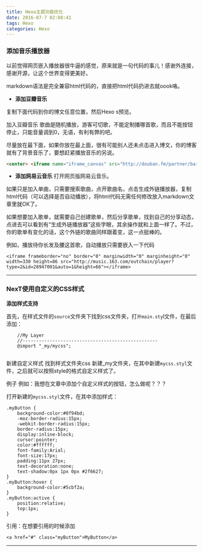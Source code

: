 ```yaml
---
title: Hexo主题功能优化
date: 2016-07-7 02:08:41
tags: Hexo
categories: Hexo
---
```




### **添加音乐播放器**

以前觉得网页嵌入播放器很牛逼的感觉，原来就是一句代码的事儿！感谢外连接，感谢开源，让这个世界变得更美好。

markdown语法是完全兼容html代码的，直接把html代码扔进去就oook咯。

- **添加豆瓣音乐**

复制下面代码到你的博文任意位置，然后Hexo s预览。

加入豆瓣音乐 歌曲是随机播放，游客可切歌，不能定制播哪首歌，而且不能按钮停止，只能音量调到0，无语，有利有弊的吧。

尽量放在最下面，如果你放在最上面，很有可能别人还未点击进入博文，你的博客就有了背景音乐了，要想赶紧播放音乐的另说。

```html
<center> <iframe name="iframe_canvas" src="http://douban.fm/partner/baidu/doubanradio" scrolling="no" frameborder="0" width="400" height="200"></iframe> </center>
```
- **添加网易云音乐**
打开网页版网易云音乐。

如果只是加入单曲，只需要搜索歌曲，点开歌曲名，点击生成外链播放器，复制html代码（可以选择是否自动播放），将html代码无需任何修改放入markdown文章里就OK了。

如果想要加入歌单，就需要自己创建歌单，然后分享歌单，找到自己的分享动态，点进去可以看到有“生成外链播放器”这些字眼，其余操作就和上面一样了。不过，你的歌单有变化的话，这个外链的歌曲同样跟着变，这一点挺棒的。

例如，播放待你长发及腰这首歌，自动播放只需要嵌入一下代码

```
<iframe frameborder="no" border="0" marginwidth="0" marginheight="0" width=330 height=86 src="http://music.163.com/outchain/player?type=2&id=28947001&auto=1&height=66"></iframe>
```

---

### **NexT使用自定义的CSS样式**

**添加样式支持**

首先，在样式文件的`source`文件夹下找到css文件夹，打`开main.sty`l文件，在最后添加：

```
    //My Layer
    //--------------------------------------------------
    @import "_my/mycss";
    
```

新建自定义样式
找到样式文件夹css 新建_my文件夹，在其中新建`mycss.styl`文件，之后就可以按照style的格式自定义样式了。

例子
例如：我想在文章中添加个自定义样式的按钮，怎么做呢？？？

打开新建的`mycss.styl`文件，在其中添加样式：

```
.myButton {
    background-color:#0f94bd;
    -moz-border-radius:15px;
    -webkit-border-radius:15px;
    border-radius:15px;
    display:inline-block;
    cursor:pointer;
    color:#ffffff;
    font-family:Arial;
    font-size:17px;
    padding:11px 27px;
    text-decoration:none;
    text-shadow:0px 1px 0px #2f6627;
}
.myButton:hover {
    background-color:#5cbf2a;
}
.myButton:active {
    position:relative;
    top:1px;
}
```
引用：在想要引用的时候添加

`<a href="#" class="myButton">MyButton</a>`

---
